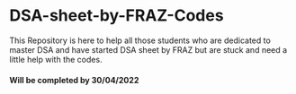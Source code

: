 # DSA-sheet-by-FRAZ-Codes
This Repository is here to help all those students who are dedicated to master DSA and have started DSA sheet by FRAZ  but are stuck and need a little help with the codes.

#### Will be completed by 30/04/2022
